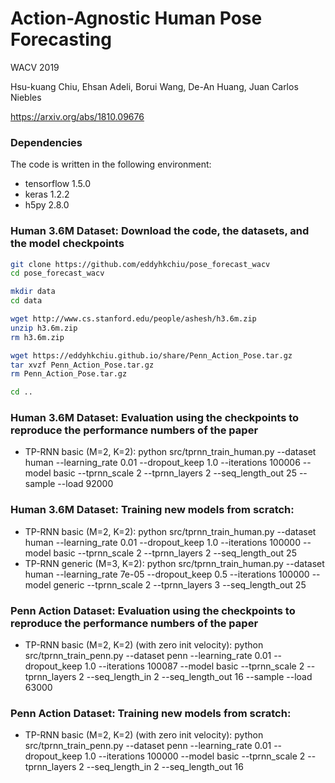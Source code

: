 # Action-Agnostic Human Pose Forecasting
WACV 2019

Hsu-kuang Chiu, Ehsan Adeli, Borui Wang, De-An Huang, Juan Carlos Niebles

https://arxiv.org/abs/1810.09676

### Dependencies
The code is written in the following environment:
* tensorflow 1.5.0
* keras 1.2.2
* h5py 2.8.0

### Human 3.6M Dataset: Download the code, the datasets, and the model checkpoints
```bash
git clone https://github.com/eddyhkchiu/pose_forecast_wacv
cd pose_forecast_wacv

mkdir data
cd data

wget http://www.cs.stanford.edu/people/ashesh/h3.6m.zip
unzip h3.6m.zip
rm h3.6m.zip

wget https://eddyhkchiu.github.io/share/Penn_Action_Pose.tar.gz
tar xvzf Penn_Action_Pose.tar.gz 
rm Penn_Action_Pose.tar.gz

cd ..
```

### Human 3.6M Dataset: Evaluation using the checkpoints to reproduce the performance numbers of the paper
* TP-RNN basic (M=2, K=2): python src/tprnn_train_human.py --dataset human --learning_rate 0.01 --dropout_keep 1.0 --iterations 100006 --model basic --tprnn_scale 2 --tprnn_layers 2 --seq_length_out 25 --sample --load 92000 


### Human 3.6M Dataset: Training new models from scratch:
* TP-RNN basic (M=2, K=2): python src/tprnn_train_human.py --dataset human --learning_rate 0.01 --dropout_keep 1.0 --iterations 100000 --model basic --tprnn_scale 2 --tprnn_layers 2 --seq_length_out 25
* TP-RNN generic (M=3, K=2): python src/tprnn_train_human.py --dataset human --learning_rate 7e-05 --dropout_keep 0.5 --iterations 100000 --model generic --tprnn_scale 2 --tprnn_layers 3 --seq_length_out 25 

### Penn Action Dataset: Evaluation using the checkpoints to reproduce the performance numbers of the paper
* TP-RNN basic (M=2, K=2) (with zero init velocity): python src/tprnn_train_penn.py --dataset penn --learning_rate 0.01 --dropout_keep 1.0 --iterations 100087 --model basic --tprnn_scale 2 --tprnn_layers 2 --seq_length_in 2 --seq_length_out 16 --sample --load 63000

### Penn Action Dataset: Training new models from scratch:
* TP-RNN basic (M=2, K=2) (with zero init velocity): python src/tprnn_train_penn.py --dataset penn --learning_rate 0.01 --dropout_keep 1.0 --iterations 100000 --model basic --tprnn_scale 2 --tprnn_layers 2 --seq_length_in 2 --seq_length_out 16 

